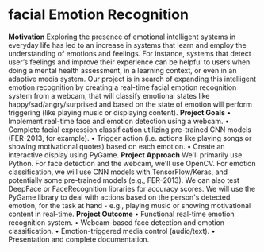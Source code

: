 # facial Emotion Recognition
**Motivation**
Exploring the presence of emotional intelligent systems in everyday life has led to an increase in systems that learn and employ the understanding of emotions and feelings. For instance, systems that detect user’s feelings and improve their experience can be helpful to users when doing a mental health assessment, in a learning context, or even in an adaptive media system. Our project is in search of expanding this intelligent emotion recognition by creating a real-time facial emotion recognition system from a webcam, that will classify emotional states like happy/sad/angry/surprised and based on the state of emotion will perform triggering (like playing music or displaying content).
**Project Goals**
•	Implement real-time face and emotion detection using a webcam. 
•	Complete facial expression classification utilizing pre-trained CNN models (FER-2013, for example). 
•	Trigger action (i.e. actions like playing songs or showing motivational quotes) based on each emotion. 
•	Create an interactive display using PyGame. 
**Project Approach**
We'll primarily use Python. For face detection and the webcam, we'll use OpenCV. For emotion classification, we will use CNN models with TensorFlow/Keras, and potentially some pre-trained models (e.g., FER-2013). We can also test DeepFace or FaceRecognition libraries for accuracy scores. We will use the PyGame library to deal with actions based on the person's detected emotion, for the task at hand - e.g., playing music or showing motivational content in real-time.
**Project Outcome**
•	Functional real-time emotion recognition system.
•	Webcam-based face detection and emotion classification.
•	Emotion-triggered media control (audio/text).
•	Presentation and complete documentation.
